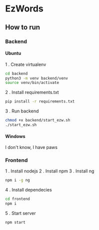 # EzWords

## How to run  
### Backend  
#### Ubuntu  
1 . Create virtualenv
```bash
cd backend
python3 -m venv backend/venv
source venv/bin/activate 
```
2 . Install requirements.txt
```bash
pip install -r requirements.txt
```
3 . Run backend
```bash
chmod +x backend/start_ezw.sh
./start_ezw.sh
```
#### Windows
I don't know, I have paws 
### Frontend

1 . Install nodejs
2 . Install npm
3 . Install ng
```bash
npm i -g ng
```
4 . Install dependecies
```bash
cd frontend
npm i
```
5 . Start server
```bash
npm start
```
